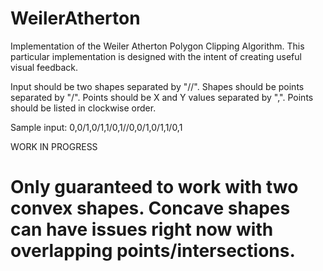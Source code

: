 # WeilerAtherton
Implementation of the Weiler Atherton Polygon Clipping Algorithm.  This particular implementation is designed with the intent of creating useful visual feedback.

Input should be two shapes separated by "//".  Shapes should be points separated by "/".  Points should be X and Y values separated by ",".  Points should be listed in clockwise order.

Sample input: 0,0/1,0/1,1/0,1//0,0/1,0/1,1/0,1


WORK IN PROGRESS

# Only guaranteed to work with two convex shapes.  Concave shapes can have issues right now with overlapping points/intersections.  
